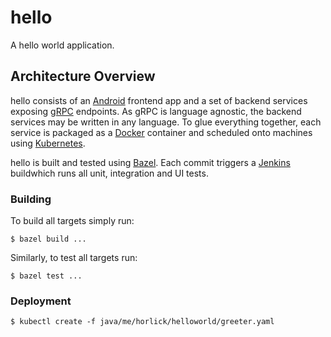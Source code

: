 # hello

A hello world application.

## Architecture Overview

hello consists of an [Android](/android) frontend app and a set of backend services exposing [gRPC](http://www.grpc.io) endpoints.
As gRPC is language agnostic, the backend services may be written in any language.
To glue everything together, each service is packaged as a [Docker](https://www.docker.com) container and scheduled onto machines using [Kubernetes](http://kubernetes.io).

hello is built and tested using [Bazel](https://bazel.io).
Each commit triggers a [Jenkins](https://ci.horlick.me/job/food-trip/) buildwhich runs all unit, integration and UI tests.

### Building

To build all targets simply run:
```shell
$ bazel build ...
```

Similarly, to test all targets run:
```shell
$ bazel test ...
```

### Deployment

```shell
$ kubectl create -f java/me/horlick/helloworld/greeter.yaml
```
